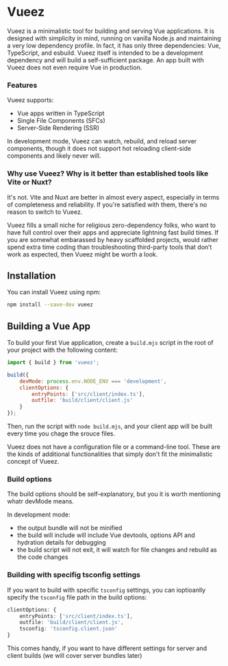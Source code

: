 # Vueez

Vueez is a minimalistic tool for building and serving Vue applications. It is designed with simplicity in mind, running
on vanilla Node.js and maintaining a very low dependency profile. In fact, it has only three dependencies: Vue,
TypeScript, and esbuild. Vueez itself is intended to be a development dependency and will build a self-sufficient
package. An app built with Vueez does not even require Vue in production.

### Features

Vueez supports:

- Vue apps written in TypeScript
- Single File Components (SFCs)
- Server-Side Rendering (SSR)

In development mode, Vueez can watch, rebuild, and reload server components, though it does not support hot reloading
client-side components and likely never will.

### Why use Vueez? Why is it better than established tools like Vite or Nuxt?

It's not. Vite and Nuxt are better in almost every aspect, especially in terms of completeness and reliability. If
you're satisfied with them, there's no reason to switch to Vueez.

Vueez fills a small niche for religious zero-dependency folks, who want to have full control over their apps and
appreciate lightning fast build times. If you are somewhat embarassed by heavy scaffolded projects, would rather spend
extra time coding than troubleshooting third-party tools that don’t work as expected, then Vueez might be worth a look.

## Installation

You can install Vueez using npm:

```bash
npm install --save-dev vueez
```

## Building a Vue App

To build your first Vue application, create a `build.mjs` script in the root of your project with the following content:

```javascript
import { build } from 'vueez';

build({
	devMode: process.env.NODE_ENV === 'development',
	clientOptions: {
		entryPoints: ['src/client/index.ts'],
		outfile: 'build/client/client.js'
	}
});
```

Then, run the script with `node build.mjs`, and your client app will be built every time you chage the srouce files.

Vueez does not have a configuration file or a command-line tool. These are the kinds of additional functionalities that
simply don't fit the minimalistic concept of Vueez.

### Build options

The build options should be self-explanatory, but you it is worth mentioning whatr devMode means.

In development mode:

- the output bundle will not be minified
- the build will include will include Vue devtools, options API and hydration details for debugging
- the build script will not exit, it will watch for file changes and rebuild as the code changes

### Building with specifig tsconfig settings

If you want to build with specific `tsconfig` settings, you can ioptioanlly specify the `tsconfig` file path in the build options:

```typescript
clientOptions: {
	entryPoints: ['src/client/index.ts'],
	outfile: 'build/client/client.js',
	tsconfig: 'tsconfig.client.json'
}
```

This comes handy, if you want to have different settings for server and client builds (we will cover server bundles later)

